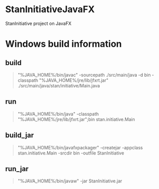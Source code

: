 # StanInitiativeJavaFX
StanInitiative project on JavaFX

# Windows build information
## build
> "%JAVA_HOME%/bin/javac" -sourcepath ./src/main/java -d bin -classpath "%JAVA_HOME%/jre/lib/jfxrt.jar" ./src/main/java/stan/initiative/Main.java
## run
> "%JAVA_HOME%/bin/java" -classpath "%JAVA_HOME%/jre/lib/jfxrt.jar";bin stan.initiative.Main
## build_jar
> "%JAVA_HOME%/bin/javafxpackager" -createjar -appclass stan.initiative.Main -srcdir bin -outfile StanInitiative
## run_jar
> "%JAVA_HOME%/bin/javaw" -jar StanInitiative.jar